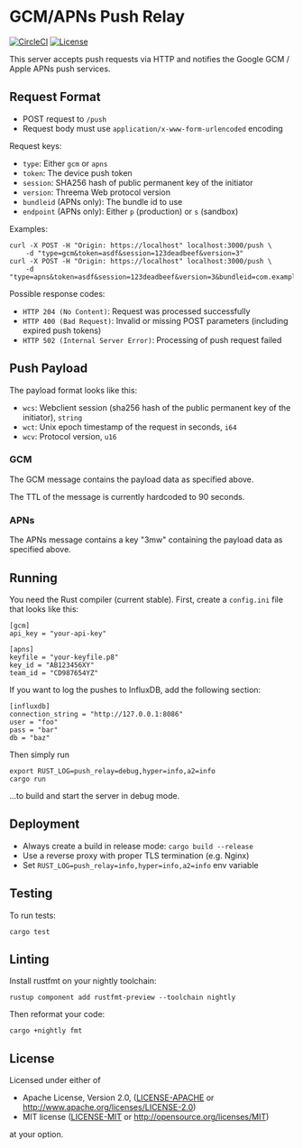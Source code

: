 # GCM/APNs Push Relay

[![CircleCI][circle-ci-badge]][circle-ci]
[![License][license-badge]][license]

This server accepts push requests via HTTP and notifies the Google GCM / Apple
APNs push services.

## Request Format

- POST request to `/push`
- Request body must use `application/x-www-form-urlencoded` encoding

Request keys:

- `type`: Either `gcm` or `apns`
- `token`: The device push token
- `session`: SHA256 hash of public permanent key of the initiator
- `version`: Threema Web protocol version
- `bundleid` (APNs only): The bundle id to use
- `endpoint` (APNs only): Either `p` (production) or `s` (sandbox)

Examples:

    curl -X POST -H "Origin: https://localhost" localhost:3000/push \
        -d "type=gcm&token=asdf&session=123deadbeef&version=3"
    curl -X POST -H "Origin: https://localhost" localhost:3000/push \
        -d "type=apns&token=asdf&session=123deadbeef&version=3&bundleid=com.example.app&endpoint=s"

Possible response codes:

- `HTTP 204 (No Content)`: Request was processed successfully
- `HTTP 400 (Bad Request)`: Invalid or missing POST parameters (including expired push tokens)
- `HTTP 502 (Internal Server Error)`: Processing of push request failed

## Push Payload

The payload format looks like this:

- `wcs`: Webclient session (sha256 hash of the public permanent key of the
  initiator), `string`
- `wct`: Unix epoch timestamp of the request in seconds, `i64`
- `wcv`: Protocol version, `u16`

### GCM

The GCM message contains the payload data as specified above.

The TTL of the message is currently hardcoded to 90 seconds.

### APNs

The APNs message contains a key "3mw" containing the payload data as specified
above.

## Running

You need the Rust compiler (current stable). First, create a `config.ini` file
that looks like this:

    [gcm]
    api_key = "your-api-key"

    [apns]
    keyfile = "your-keyfile.p8"
    key_id = "AB123456XY"
    team_id = "CD987654YZ"

If you want to log the pushes to InfluxDB, add the following section:

    [influxdb]
    connection_string = "http://127.0.0.1:8086"
    user = "foo"
    pass = "bar"
    db = "baz"

Then simply run

    export RUST_LOG=push_relay=debug,hyper=info,a2=info
    cargo run

...to build and start the server in debug mode.

## Deployment

- Always create a build in release mode: `cargo build --release`
- Use a reverse proxy with proper TLS termination (e.g. Nginx)
- Set `RUST_LOG=push_relay=info,hyper=info,a2=info` env variable

## Testing

To run tests:

    cargo test

## Linting

Install rustfmt on your nightly toolchain:

    rustup component add rustfmt-preview --toolchain nightly

Then reformat your code:

    cargo +nightly fmt

## License

Licensed under either of

 * Apache License, Version 2.0, ([LICENSE-APACHE](LICENSE-APACHE) or
   http://www.apache.org/licenses/LICENSE-2.0)
 * MIT license ([LICENSE-MIT](LICENSE-MIT) or
   http://opensource.org/licenses/MIT)

at your option.

<!-- Badges -->
[circle-ci]: https://circleci.com/gh/threema-ch/push-relay/tree/master
[circle-ci-badge]: https://circleci.com/gh/threema-ch/push-relay/tree/master.svg?style=shield
[license]: https://github.com/threema-ch/push-relay#license
[license-badge]: https://img.shields.io/badge/License-Apache%202.0%20%2f%20MIT-blue.svg
